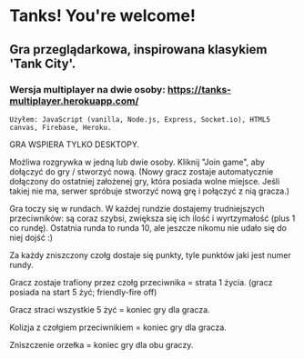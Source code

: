 # Tanks! You're welcome!
## Gra przeglądarkowa, inspirowana klasykiem 'Tank City'.
### Wersja multiplayer na dwie osoby: https://tanks-multiplayer.herokuapp.com/

	Użyłem: JavaScript (vanilla, Node.js, Express, Socket.io), HTML5 canvas, Firebase, Heroku.

GRA WSPIERA TYLKO DESKTOPY.

Możliwa rozgrywka w jedną lub dwie osoby. Kliknij "Join game", aby dołączyć do gry / stworzyć nową.
(Nowy gracz zostaje automatycznie dołączony do ostatniej założenej gry, która posiada wolne miejsce. Jeśli takiej nie ma, serwer spróbuje stworzyć nową grę i połączyć z nią gracza.)

Gra toczy się w rundach. W każdej rundzie dostajemy trudniejszych przeciwników: są coraz szybsi, zwiększa się ich ilość i wyrtzymałość (plus 1 co rundę). Ostatnia runda to runda 10, ale jeszcze nikomu nie udało się do niej dojść :)

Za każdy zniszczony czołg dostaje się punkty, tyle punktów jaki jest numer rundy.

Gracz zostaje trafiony przez czołg przeciwnika = strata 1 życia. (gracz posiada na start 5 żyć; friendly-fire off)

Gracz straci wszystkie 5 żyć = koniec gry dla gracza.

Kolizja z czołgiem przeciwnikiem = koniec gry dla gracza.

Zniszczenie orzełka = koniec gry dla obu graczy.

